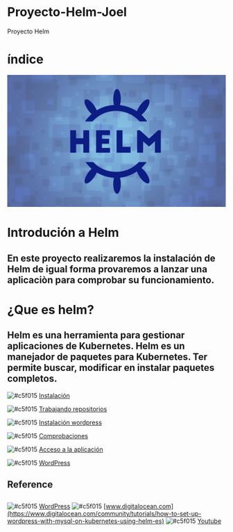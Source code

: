 # Proyecto-Helm-Joel
Proyecto Helm
# índice
![img](https://github.com/abarcajoel/Proyecto-Helm-Joel/blob/main/img/helm.png)
#

# Introdución a Helm
## En este proyecto realizaremos la instalación de Helm de igual forma provaremos a lanzar una aplicaciòn para comprobar su funcionamiento. 

# ¿Que es helm?
## Helm es una herramienta para gestionar aplicaciones de Kubernetes. Helm es un manejador de paquetes para Kubernetes. Ter permite buscar, modificar en instalar paquetes completos.


![#c5f015](https://via.placeholder.com/15/c5f015/000000?text=+) [Instalación](https://github.com/abarcajoel/Proyecto-Helm-Joel/blob/main/md/instalacion.md)

![#c5f015](https://via.placeholder.com/15/c5f015/000000?text=+) [Trabajando repositorios](https://github.com/abarcajoel/Proyecto-Helm-Joel/blob/main/md/Trabajar.md)

![#c5f015](https://via.placeholder.com/15/c5f015/000000?text=+) [Instalación wordpress](https://github.com/abarcajoel/Proyecto-Helm-Joel/blob/main/md/insta_wordpress.md)

![#c5f015](https://via.placeholder.com/15/c5f015/000000?text=+) [Comprobaciones](https://github.com/abarcajoel/Proyecto-Helm-Joel/blob/main/md/comprobar.md)

![#c5f015](https://via.placeholder.com/15/c5f015/000000?text=+) [Acceso a la aplicación](https://github.com/abarcajoel/Proyecto-Helm-Joel/blob/main/md/acceso.md)

![#c5f015](https://via.placeholder.com/15/c5f015/000000?text=+) [WordPress](https://github.com/abarcajoel/Proyecto-Helm-Joel/blob/main/md/final.md)
## Reference
##
![#c5f015](https://via.placeholder.com/15/c5f015/000000?text=+) [WordPress](https://github.com/bitnami/charts/tree/master/bitnami/wordpress/#installing-the-chart)
![#c5f015](https://via.placeholder.com/15/c5f015/000000?text=+) [www.digitalocean.com](https://www.digitalocean.com/community/tutorials/how-to-set-up-wordpress-with-mysql-on-kubernetes-using-helm-es)
![#c5f015](https://via.placeholder.com/15/c5f015/000000?text=+) [Youtube](https://www.youtube.com/watch?v=CPjfb-I_BKU)


